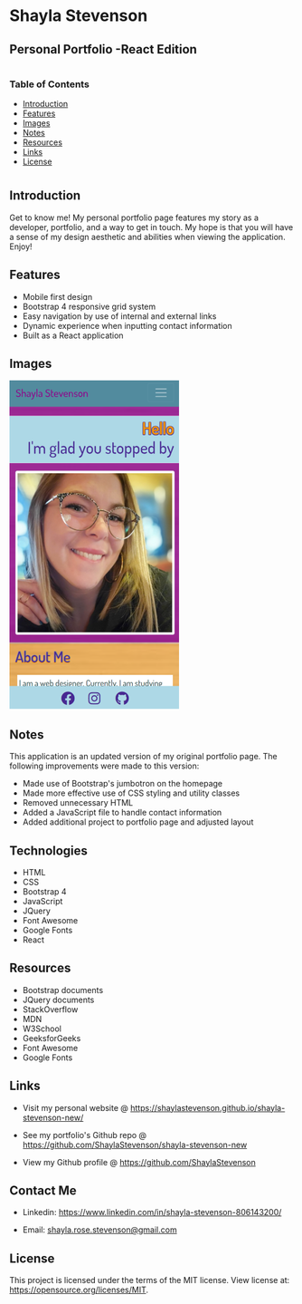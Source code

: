 # Shayla Stevenson 
## Personal Portfolio -React Edition
# 

### Table of Contents

- [Introduction](#introduction)
- [Features](#features)
- [Images](#images)
- [Notes](#notes)
- [Resources](#resources)
- [Links](#links)
- [License](#license)
# 

## Introduction
Get to know me! My personal portfolio page features my story as a developer, portfolio, and a way to get in touch. My hope is that you will have a sense of my design aesthetic and abilities when viewing the application. Enjoy!

## Features
* Mobile first design
* Bootstrap 4 responsive grid system
* Easy navigation by use of internal and external links
* Dynamic experience when inputting contact information
* Built as a React application

## Images
![home-demo](public/assets/images/home-demo.png)

## Notes
This application is an updated version of my original portfolio page. The following improvements were made to this version:
* Made use of Bootstrap's jumbotron on the homepage
* Made more effective use of CSS styling and utility classes
* Removed unnecessary HTML
* Added a JavaScript file to handle contact information
* Added additional project to portfolio page and adjusted layout

## Technologies
* HTML
* CSS
* Bootstrap 4
* JavaScript
* JQuery
* Font Awesome
* Google Fonts
* React

## Resources
* Bootstrap documents
* JQuery documents
* StackOverflow
* MDN
* W3School
* GeeksforGeeks
* Font Awesome
* Google Fonts
 
## Links
* Visit my personal website @ https://shaylastevenson.github.io/shayla-stevenson-new/

* See my portfolio's Github repo @ https://github.com/ShaylaStevenson/shayla-stevenson-new

* View my Github profile @ https://github.com/ShaylaStevenson 

## Contact Me
* Linkedin: https://www.linkedin.com/in/shayla-stevenson-806143200/

* Email: shayla.rose.stevenson@gmail.com

## License
This project is licensed under the terms of the MIT license. View license at:
https://opensource.org/licenses/MIT.